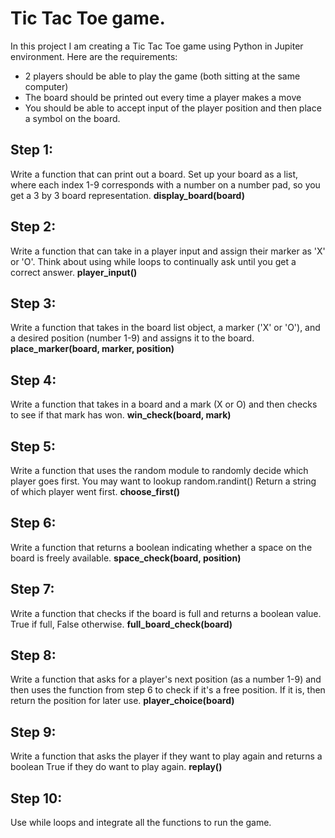 # Tic Tac Toe game.
In this project I am creating a Tic Tac Toe game using Python in Jupiter environment. Here are the requirements:
*	2 players should be able to play the game (both sitting at the same computer)
*	The board should be printed out every time a player makes a move
*	You should be able to accept input of the player position and then place a symbol on the board.

## Step 1: 
Write a function that can print out a board. Set up your board as a list, where each index 1-9 corresponds with a number on a number pad, so you get a 3 by 3 board representation.
**display_board(board)**

## Step 2: 
Write a function that can take in a player input and assign their marker as 'X' or 'O'. Think about using while loops to continually ask until you get a correct answer.
**player_input()**

## Step 3: 
Write a function that takes in the board list object, a marker ('X' or 'O'), and a desired position (number 1-9) and assigns it to the board.
**place_marker(board, marker, position)**

## Step 4: 
Write a function that takes in a board and a mark (X or O) and then checks to see if that mark has won. 
**win_check(board, mark)**

## Step 5: 
Write a function that uses the random module to randomly decide which player goes first. You may want to lookup random.randint() Return a string of which player went first.
**choose_first()**

## Step 6: 
Write a function that returns a boolean indicating whether a space on the board is freely available.
**space_check(board, position)**

## Step 7: 
Write a function that checks if the board is full and returns a boolean value. True if full, False otherwise.
**full_board_check(board)**

## Step 8: 
Write a function that asks for a player's next position (as a number 1-9) and then uses the function from step 6 to check if it's a free position. If it is, then return the position for later use.
**player_choice(board)**

## Step 9: 
Write a function that asks the player if they want to play again and returns a boolean True if they do want to play again.
**replay()**

## Step 10: 
Use while loops and integrate all the functions to run the game.
